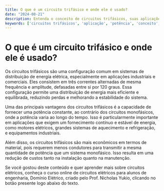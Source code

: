 ```yaml
---
title: O que é um circuito trifásico e onde ele é usado?
date: "2024-08-21"
description: Entenda o conceito de circuitos trifásicos, suas aplicações e importância na engenharia elétrica.
keywords: ['circuitos trifásicos', 'aplicação', 'potência', 'conceito', 'engenharia elétrica']
---
```


# O que é um circuito trifásico e onde ele é usado?

Os circuitos trifásicos são uma configuração comum em sistemas de distribuição de energia elétrica, especialmente em aplicações industriais e comerciais. Eles consistem em três correntes alternadas de mesma frequência e amplitude, defasadas entre si por 120 graus. Essa configuração permite uma distribuição de energia mais eficiente e equilibrada, reduzindo perdas e melhorando a estabilidade do sistema.

Uma das principais vantagens dos circuitos trifásicos é a capacidade de fornecer uma potência constante, ao contrário dos circuitos monofásicos, onde a potência varia ao longo do tempo. Isso é particularmente importante em aplicações que exigem um fornecimento contínuo e estável de energia, como motores elétricos, grandes sistemas de aquecimento e refrigeração, e equipamentos industriais.

Além disso, os circuitos trifásicos são mais econômicos em termos de material, pois requerem menos condutores para transmitir a mesma quantidade de potência que um sistema monofásico. Isso resulta em uma redução de custos tanto na instalação quanto na manutenção.

Se você gostou deste conteúdo e quer aprender mais sobre circuitos elétricos, conheça o curso online de circuitos elétricos para alunos de engenharia, Domínio Elétrico, criado pelo Prof. Nicholas Yukio, clicando no botão presente logo abaixo do texto.